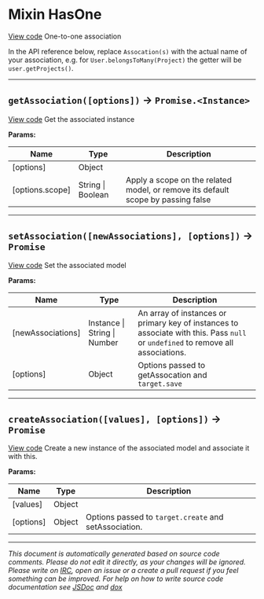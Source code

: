 <a name="hasone"></a>
# Mixin HasOne
[View code](https://github.com/sequelize/sequelize/blob/95f8fc2783814cd61ec1a8d623b23cd6a7cd5e17/lib/associations/has-one.js#L16)
One-to-one association

In the API reference below, replace `Assocation(s)` with the actual name of your association, e.g. for `User.belongsToMany(Project)` the getter will be `user.getProjects()`.


***

<a name="getassociation"></a>
## `getAssociation([options])` -> `Promise.<Instance>`
[View code](https://github.com/sequelize/sequelize/blob/95f8fc2783814cd61ec1a8d623b23cd6a7cd5e17/lib/associations/has-one.js#L75)
Get the associated instance


**Params:**

| Name | Type | Description |
| ---- | ---- | ----------- |
| [options] | Object |  |
| [options.scope] | String &#124; Boolean | Apply a scope on the related model, or remove its default scope by passing false |


***

<a name="setassociation"></a>
## `setAssociation([newAssociations], [options])` -> `Promise`
[View code](https://github.com/sequelize/sequelize/blob/95f8fc2783814cd61ec1a8d623b23cd6a7cd5e17/lib/associations/has-one.js#L84)
Set the associated model


**Params:**

| Name | Type | Description |
| ---- | ---- | ----------- |
| [newAssociations] | Instance &#124; String &#124; Number | An array of instances or primary key of instances to associate with this. Pass `null` or `undefined` to remove all associations. |
| [options] | Object | Options passed to getAssocation and `target.save` |


***

<a name="createassociation"></a>
## `createAssociation([values], [options])` -> `Promise`
[View code](https://github.com/sequelize/sequelize/blob/95f8fc2783814cd61ec1a8d623b23cd6a7cd5e17/lib/associations/has-one.js#L93)
Create a new instance of the associated model and associate it with this.


**Params:**

| Name | Type | Description |
| ---- | ---- | ----------- |
| [values] | Object |  |
| [options] | Object | Options passed to `target.create` and setAssociation. |


***

_This document is automatically generated based on source code comments. Please do not edit it directly, as your changes will be ignored. Please write on <a href="irc://irc.freenode.net/#sequelizejs">IRC</a>, open an issue or a create a pull request if you feel something can be improved. For help on how to write source code documentation see [JSDoc](http://usejsdoc.org) and [dox](https://github.com/tj/dox)_